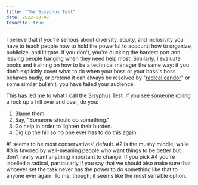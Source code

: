 ```yaml
---
title: "The Sisyphus Test"
date: 2022-08-07
favorite: true
---
```


I believe that if you're serious about diversity, equity, and inclusivity
you have to teach people how to hold the powerful to account:
how to organize, publicize, and litigate.
If you don't,
you're ducking the hardest part and leaving people hanging when they need help most.
Similarly,
I evaluate books and training on how to be a technical manager the same way:
if you don't explicitly cover what to do when your boss or your boss's boss behaves badly,
or pretend it can always be resolved by
"[radical candor](@root/2018/11/24/afraid-of-change/)"
or some similar bullshit,
you have failed your audience.

This has led me to what I call the Sisyphus Test.
If you see someone rolling a rock up a hill over and over, do you:

1. Blame them.
2. Say, "Someone should do something."
3. Go help in order to lighten their burden.
4. Dig up the hill so no one ever has to do this again.

#1 seems to be most conservatives' default.
#2 is the mushy middle,
while #3 is favored by well-meaning people
who want things to be better
but don't really want anything important to change.
If you pick #4 you're labelled a radical,
particularly if you say that
we should also make sure that whoever set the task
never has the power to do something like that to anyone ever again.
To me,
though,
it seems like the most sensible option.
